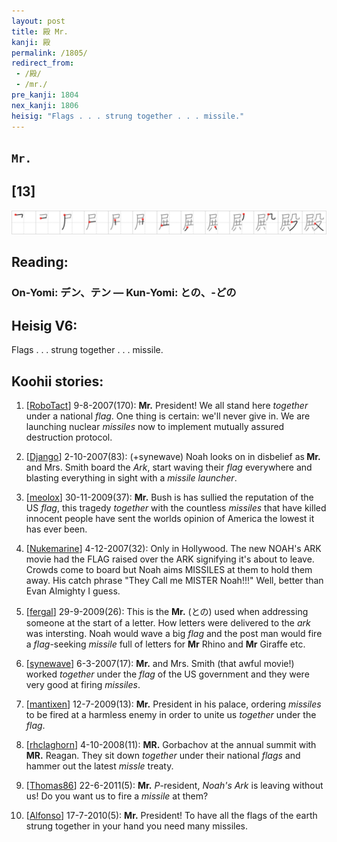```yaml
---
layout: post
title: 殿 Mr.
kanji: 殿
permalink: /1805/
redirect_from:
 - /殿/
 - /mr./
pre_kanji: 1804
nex_kanji: 1806
heisig: "Flags . . . strung together . . . missile."
---
```


## `Mr.`

## [13]

<div class="stroke"><img src="../images/E6AEBF.png" /></div>

## Reading:

### On-Yomi: デン、テン &mdash; Kun-Yomi: との、-どの

## Heisig V6:

Flags . . . strung together . . . missile.

## Koohii stories:

1) [<a href="http://kanji.koohii.com/profile/RoboTact">RoboTact</a>] 9-8-2007(170): <strong>Mr.</strong> President! We all stand here <em>together</em> under a national <em>flag</em>. One thing is certain: we&#039;ll never give in. We are launching nuclear <em>missiles</em> now to implement mutually assured destruction protocol.

2) [<a href="http://kanji.koohii.com/profile/Django">Django</a>] 2-10-2007(83): (+synewave) Noah looks on in disbelief as<strong> Mr.</strong> and Mrs. Smith board the <em>Ark</em>, start waving their <em>flag</em> everywhere and blasting everything in sight with a <em>missile launcher</em>.

3) [<a href="http://kanji.koohii.com/profile/meolox">meolox</a>] 30-11-2009(37): <strong>Mr.</strong> Bush is has sullied the reputation of the US <em>flag</em>, this tragedy <em>together</em> with the countless <em>missiles</em> that have killed innocent people have sent the worlds opinion of America the lowest it has ever been.

4) [<a href="http://kanji.koohii.com/profile/Nukemarine">Nukemarine</a>] 4-12-2007(32): Only in Hollywood. The new NOAH&#039;s ARK movie had the FLAG raised over the ARK signifying it&#039;s about to leave. Crowds come to board but Noah aims MISSILES at them to hold them away. His catch phrase &quot;They Call me MISTER Noah!!!&quot; Well, better than Evan Almighty I guess.

5) [<a href="http://kanji.koohii.com/profile/fergal">fergal</a>] 29-9-2009(26): This is the <strong>Mr.</strong> (との) used when addressing someone at the start of a letter. How letters were delivered to the <em>ark</em> was intersting. Noah would wave a big <em>flag</em> and the post man would fire a <em>flag</em>-seeking <em>missile</em> full of letters for <strong>Mr</strong> Rhino and <strong>Mr</strong> Giraffe etc.

6) [<a href="http://kanji.koohii.com/profile/synewave">synewave</a>] 6-3-2007(17): <strong>Mr.</strong> and Mrs. Smith (that awful movie!) worked <em>together</em> under the <em>flag</em> of the US government and they were very good at firing <em>missiles</em>.

7) [<a href="http://kanji.koohii.com/profile/mantixen">mantixen</a>] 12-7-2009(13): <strong>Mr.</strong> President in his palace, ordering <em>missiles</em> to be fired at a harmless enemy in order to unite us <em>together</em> under the <em>flag</em>.

8) [<a href="http://kanji.koohii.com/profile/rhclaghorn">rhclaghorn</a>] 4-10-2008(11): <strong>MR.</strong> Gorbachov at the annual summit with<strong> MR.</strong> Reagan. They sit down <em>together</em> under their national <em>flags</em> and hammer out the latest <em>missle</em> treaty.

9) [<a href="http://kanji.koohii.com/profile/Thomas86">Thomas86</a>] 22-6-2011(5): <strong>Mr.</strong> <em>P</em>-resident, <em>Noah&#039;s Ark</em> is leaving without us! Do you want us to fire a <em>missile</em> at them?

10) [<a href="http://kanji.koohii.com/profile/Alfonso">Alfonso</a>] 17-7-2010(5): <strong>Mr.</strong> President! To have all the flags of the earth strung together in your hand you need many missiles.
